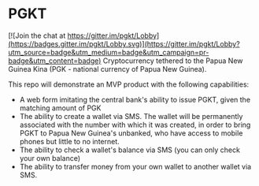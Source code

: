 # PGKT

[![Join the chat at https://gitter.im/pgkt/Lobby](https://badges.gitter.im/pgkt/Lobby.svg)](https://gitter.im/pgkt/Lobby?utm_source=badge&utm_medium=badge&utm_campaign=pr-badge&utm_content=badge)
Cryptocurrency tethered to the Papua New Guinea Kina (PGK - national currency of Papua New Guinea).

This repo will demonstrate an MVP product with the following capabilities:
- A web form imitating the central bank's ability to issue PGKT, given the matching amount of PGK
- The ability to create a wallet via SMS. The wallet will be permanently associated with the number with which it was created, in order to bring PGKT to Papua New Guinea's unbanked, who have access to mobile phones but little to no internet.
- The ability to check a wallet's balance via SMS (you can only check your own balance)
- The ability to transfer money from your own wallet to another wallet via SMS.
